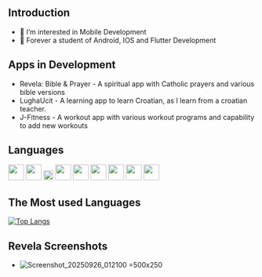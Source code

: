 ## Introduction
- 👀 I’m interested in Mobile Development
- 🌱 Forever a student of Android, IOS and Flutter Development

## Apps in Development
- Revela: Bible & Prayer - A spiritual app with Catholic prayers and various bible versions
- LughaUcit  - A learning app to learn Croatian, as I learn from a croatian teacher.
- J-Fitness  -  A workout app with various workout programs and capability to add new workouts

## Languages

<img height="32" src="https://cdn.simpleicons.org/flutter?viewbox=auto" /> <img height="32" src="https://cdn.simpleicons.org/dart?viewbox=auto" />
<img height="20" src="https://cdn.simpleicons.org/android?viewbox=auto" />
<img height="32" src="https://cdn.simpleicons.org/swift?viewbox=auto" />
<img height="32" src="https://cdn.simpleicons.org/javascript?viewbox=auto" />
<img height="32" src="https://cdn.simpleicons.org/css?viewbox=auto" />
<img height="32" src="https://cdn.simpleicons.org/c++?viewbox=auto" />
<img height="32" src="https://cdn.simpleicons.org/react?viewbox=auto" />
<img height="32" src="https://cdn.simpleicons.org/python?viewbox=auto" />


## The Most used Languages

[![Top Langs](https://github-readme-stats.vercel.app/api/top-langs/?username=briannaBrie&layout=donut)](https://github.com/briannaBrie/github-readme-stats)


## Revela Screenshots
- ![Screenshot_20250926_012100](https://github.com/user-attachments/assets/5074b256-d4e4-42bd-8579-b14fec315178) =500x250
<!---
briannaBrie/briannaBrie is a ✨ special ✨ repository because its `README.md` (this file) appears on your GitHub profile.
You can click the Preview link to take a look at your changes.
--->
